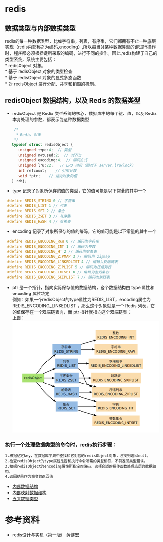 # redis  
## 数据类型与内部数据类型   
   redis的每一种数据类型，比如字符串，列表，有序集，它们都拥有不止一种底层实现（redis内部称之为编码,encoding）,所以每当对某种数据类型的键进行操作时，程序都必须根据键所采取的编码，进行不同的操作。因此,redis构建了自己的类型系统，系统主要包括：   
     * redisObject 对象。   
     * 基于 redisObject 对象的类型检查   
     * 基于 redisObject 对象的显式多态函数   
     * 对 redisObject 进行分配、共享和销毁的机制。

## redisObject 数据结构，以及 Redis 的数据类型    
  *  redisObject 是 Redis 类型系统的核心，数据库中的每个键、值，以及 Redis 本身处理的参数，都表示为这种数据类型    
   ```C
       /*
        * Redis 对象
       */
      typedef struct redisObject {
         unsigned type:4;  // 类型
         unsigned notused:2;  // 对齐位
         unsigned encoding:4;  // 编码方式
         unsigned lru:22;   // LRU 时间（相对于 server.lruclock）
         int refcount;    // 引用计数
         void *ptr;    // 指向对象的值
      } robj;
   ```     
 *  type 记录了对象所保存的值的类型，它的值可能是以下常量的其中一个   
  ```C
   #define REDIS_STRING 0 // 字符串   
   #define REDIS_LIST 1 // 列表   
   #define REDIS_SET 2 // 集合     
   #define REDIS_ZSET 3 // 有序集     
   #define REDIS_HASH 4 // 哈希表       
  ```
 * encoding 记录了对象所保存的值的编码，它的值可能是以下常量的其中一个    
  ```C
   #define REDIS_ENCODING_RAW 0 // 编码为字符串
   #define REDIS_ENCODING_INT 1 // 编码为整数
   #define REDIS_ENCODING_HT 2 // 编码为哈希表
   #define REDIS_ENCODING_ZIPMAP 3 // 编码为 zipmap
   #define REDIS_ENCODING_LINKEDLIST 4 // 编码为双端链表
   #define REDIS_ENCODING_ZIPLIST 5 // 编码为压缩列表
   #define REDIS_ENCODING_INTSET 6 // 编码为整数集合
   #define REDIS_ENCODING_SKIPLIST 7 // 编码为跳跃表
  ```
  * ptr 是一个指针，指向实际保存值的数据结构，这个数据结构由 type 属性和 encoding 属性决定      
     例如：如果一个redisObject的type属性为REDIS_LIST，encoding属性为REDIS_ENCODING_LINKEDLIST ，那么这个对象就是一个 Redis 列表，它的值保存在一个双端链表内，而 ptr 指针就指向这个双端链表；    
     上图：   
     ![](https://github.com/FantasmYi/CodeMonkeyNote/blob/master/image/redisObject.png)    
     
###  执行一个处理数据类型的命令时，redis执行步骤：   
    1.根据给定key，在数据库字典中查找和它对应的redisObject对象，没找到返回null。   
    2.检查redisObject的type属性是否和执行命令所需的类型相符，不符返回类型错误。   
    3.根据redisObject的encoding属性所指定的编码，选择合适的操作函数处理底层的数据结构。    
    4.返回结果作为命令的返回值    

* [内部数据结构](https://github.com/FantasmYi/CodeMonkeyNote/blob/master/redisNote/redis1.md)    
* [内部映射数据结构](https://github.com/FantasmYi/CodeMonkeyNote/blob/master/redisNote/redis2.md)    
* [五大数据类型](https://github.com/FantasmYi/CodeMonkeyNote/blob/master/redisNote/redis3.md)     


# 参考资料   
  * redis设计与实现（第一版） 黄健宏   

